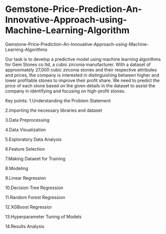 # Gemstone-Price-Prediction-An-Innovative-Approach-using-Machine-Learning-Algorithm
Gemstone-Price-Prediction-An-Innovative-Approach-using-Machine-Learning-Algorithms


Our task is to develop a predictive model using machine learning algorithms for Gem Stones co ltd, a cubic zirconia manufacturer. With a dataset of approximately 27,000 cubic zirconia stones and their respective attributes and prices, the company is interested in distinguishing between higher and lower profitable stones to improve their profit share. We need to predict the price of each stone based on the given details in the dataset to assist the company in identifying and focusing on high-profit stones.

Key polnts: 
1.Understanding the Problem Statement 

2.Importing the necessary libraries and dataset 

3.Data Preprocessing 

4.Data Visualization 

5.Exploratory Data Analysis 

6.Feature Selection

7.Making Dataeet for Training 

8.Modeling

9.Linear Regression 

10.Decision Tree Regression 

11.Random Forest Regression

12.XGBoost Regressior 

13.Hyperparameter Tuning of Models

14.Results Analysis

